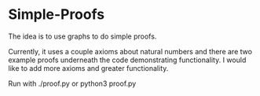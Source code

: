 # Simple-Proofs

The idea is to use graphs to do simple proofs.

Currently, it uses a couple axioms about natural numbers and there are two example proofs underneath the code demonstrating functionality. I would like to add more axioms and greater functionality.

Run with ./proof.py or python3 proof.py

